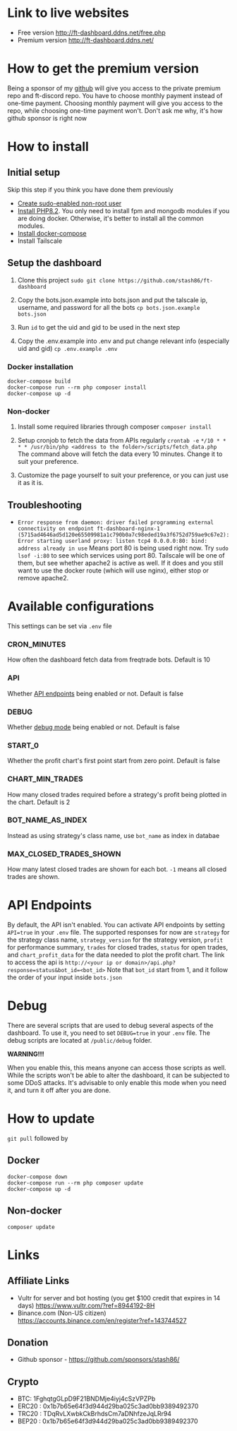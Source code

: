 # Link to live websites
* Free version http://ft-dashboard.ddns.net/free.php
* Premium version http://ft-dashboard.ddns.net/


# How to get the premium version
Being a sponsor of my [github](#donation) will give you access to the private premium repo and ft-discord repo.
You have to choose monthly payment instead of one-time payment. Choosing monthly payment will give you access to the repo, while choosing one-time payment won't. Don't ask me why, it's how github sponsor is right now


# How to install
## Initial setup
Skip this step if you think you have done them previously
* [Create sudo-enabled non-root user](https://botacademy.ddns.net/2023/09/13/how-to-create-new-sudo-enabled-user/)
* [Install PHP8.2](https://botacademy.ddns.net/2023/09/13/install-php8-2-and-modules-on-ubuntu/). You only need to install fpm and mongodb modules if you are doing docker. Otherwise, it's better to install all the common modules.
* [Install docker-compose](https://botacademy.ddns.net/2023/09/13/how-to-install-docker-compose-on-ubuntu/)
* Install Tailscale

## Setup the dashboard
1. Clone this project `sudo git clone https://github.com/stash86/ft-dashboard`

2. Copy the bots.json.example into bots.json and put the talscale ip, username, and password for all the bots
`cp bots.json.example bots.json`

3. Run `id` to get the uid and gid to be used in the next step

4. Copy the .env.example into .env and put change relevant info (especially uid and gid)
`cp .env.example .env`

### Docker installation
```
docker-compose build
docker-compose run --rm php composer install
docker-compose up -d
```

### Non-docker
1. Install some required libraries through composer
`composer install`

2. Setup cronjob to fetch the data from APIs regularly `crontab -e`
`*/10 * * * * /usr/bin/php <address to the folder>/scripts/fetch_data.php`
The command above will fetch the data every 10 minutes. Change it to suit your preference.

3. Customize the page yourself to suit your preference, or you can just use it as it is.


## Troubleshooting
* `Error response from daemon: driver failed programming external connectivity on endpoint ft-dashboard-nginx-1 (5715ad4646ad5d120e65509981a1c790b0a7c98eded19a3f6752d759ae9c67e2): Error starting userland proxy: listen tcp4 0.0.0.0:80: bind: address already in use`
Means port 80 is being used right now. Try `sudo lsof -i:80` to see which services using port 80. Tailscale will be one of them, but see whether apache2 is active as well. If it does and you still want to use the docker route (which will use nginx), either stop or remove apache2.


# Available configurations
This settings can be set via `.env` file

### CRON_MINUTES
How often the dashboard fetch data from freqtrade bots. Default is 10

### API
Whether [API endpoints](#api-endpoints) being enabled or not. Default is false

### DEBUG
Whether [debug mode](#debug) being enabled or not. Default is false

### START_0
Whether the profit chart's first point start from zero point. Default is false

### CHART_MIN_TRADES
How many closed trades required before a strategy's profit being plotted in the chart. Default is 2

### BOT_NAME_AS_INDEX
Instead as using strategy's class name, use `bot_name` as index in databae

### MAX_CLOSED_TRADES_SHOWN
How many latest closed trades are shown for each bot. `-1` means all closed trades are shown.


# API Endpoints
By default, the API isn't enabled. You can activate API endpoints by setting `API=true` in your `.env` file. The supported responses for now are `strategy` for the strategy class name, `strategy_version` for the strategy version, `profit` for performance summary, `trades` for closed trades, `status` for open trades, and `chart_profit_data` for the data needed to plot the profit chart.
The link to access the api is `http://<your ip or domain>/api.php?response=status&bot_id=<bot_id>`
Note that `bot_id` start from 1, and it follow the order of your input inside `bots.json`


# Debug
There are several scripts that are used to debug several aspects of the dashboard. To use it, you need to set `DEBUG=true` in your `.env` file. The debug scripts are located at `/public/debug` folder.

**WARNING!!!**

When you enable this, this means anyone can access those scripts as well. While the scripts won't be able to alter the dashboard, it can be subjected to some DDoS attacks. It's advisable to only enable this mode when you need it, and turn it off after you are done.


# How to update
`git pull` followed by

## Docker
```
docker-compose down
docker-compose run --rm php composer update
docker-compose up -d
```

## Non-docker
`composer update`


# Links
## Affiliate Links
* Vultr for server and bot hosting (you get $100 credit that expires in 14 days) https://www.vultr.com/?ref=8944192-8H
* Binance.com (Non-US citizen) https://accounts.binance.com/en/register?ref=143744527


## Donation
* Github sponsor - https://github.com/sponsors/stash86/


## Crypto
* BTC: 1FghqtgGLpD9F21BNDMje4iyj4cSzVPZPb
* ERC20 : 0x1b7b65e64f3d944d29ba025c3ad0bb9389492370
* TRC20 : TDqRvLXwbkCkBrhdsCm7aDNhfzeJqLRr94
* BEP20 : 0x1b7b65e64f3d944d29ba025c3ad0bb9389492370
